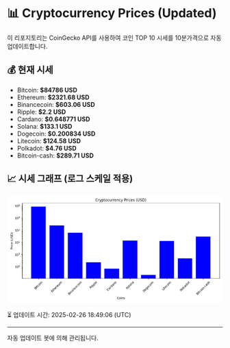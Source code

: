 
# 📊 Cryptocurrency Prices (Updated)

이 리포지토리는 CoinGecko API를 사용하여 코인 TOP 10 시세를 10분가격으로 자동 업데이트합니다.

## 💰 현재 시세
- Bitcoin: **$84786 USD**
- Ethereum: **$2321.68 USD**
- Binancecoin: **$603.06 USD**
- Ripple: **$2.2 USD**
- Cardano: **$0.648771 USD**
- Solana: **$133.1 USD**
- Dogecoin: **$0.200834 USD**
- Litecoin: **$124.58 USD**
- Polkadot: **$4.76 USD**
- Bitcoin-cash: **$289.71 USD**

## 📈 시세 그래프 (로그 스케일 적용)
![Crypto Prices](crypto_prices.png)

⏳ 업데이트 시간: 2025-02-26 18:49:06 (UTC)

---
자동 업데이트 봇에 의해 관리됩니다.
